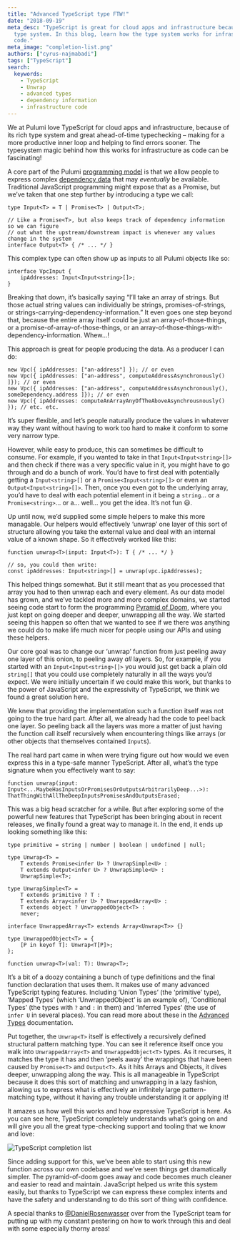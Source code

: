 ```yaml
---
title: "Advanced TypeScript type FTW!"
date: "2018-09-19"
meta_desc: "TypeScript is great for cloud apps and infrastructure because of its rich
  type system. In this blog, learn how the type system works for infrastructure as
  code."
meta_image: "completion-list.png"
authors: ["cyrus-najmabadi"]
tags: ["TypeScript"]
search:
  keywords:
    - TypeScript
    - Unwrap
    - advanced types
    - dependency information
    - infrastructure code
---
```


We at Pulumi love TypeScript for cloud apps and infrastructure, because of its rich type system and great ahead-of-time
typechecking – making for a more productive inner loop and helping to find errors sooner. The typesystem magic behind
how this works for infrastructure as code can be fascinating!
<!--more-->

A core part of the Pulumi [programming model](/docs/concepts/) is that we allow people to express complex
[dependency data](/docs/concepts/inputs-outputs/) that may _eventually_ be available.
Traditional JavaScript programming might expose that as a Promise<T>, but we’ve taken that one step further by introducing
    a type we call:

    type Input<T> = T | Promise<T> | Output<T>;

    // Like a Promise<T>, but also keeps track of dependency information so we can figure
    // out what the upstream/downstream impact is whenever any values change in the system
    interface Output<T> { /* ... */ }

This complex type can often show up as inputs to all Pulumi objects like so:

    interface VpcInput {
        ipAddresses: Input<Input<string>[]>;
    }

Breaking that down, it’s basically saying “I’ll take an array of strings. But those actual string values can individually be
strings, promises-of-strings, or strings-carrying-dependency-information.” It even goes one step beyond that, because the
entire array itself could be just an array-of-those-things, or a promise-of-array-of-those-things, or an
array-of-those-things-with-dependency-information. Whew…!

This approach is great for people producing the data. As a producer I can do:

    new Vpc({ ipAddresses: ["an-address"] }); // or even
    new Vpc({ ipAddresses: ["an-address", computeAddressAsynchronously() ]}); // or even
    new Vpc({ ipAddresses: ["an-address", computeAddressAsynchronously(), someDependency.address ]}); // or even
    new Vpc({ ipAddresses: computeAnArrayAnyOfTheAboveAsynchrousnously() }); // etc. etc.

It’s super flexible, and let’s people naturally produce the values in whatever way they want without having to work too hard to
make it conform to some very narrow type.

However, while easy to produce, this can sometimes be difficult to consume. For example, if you wanted to take in that
`Input<Input<string>[]>` and then check if there was a very specific value in it, you might have to go through and do a bunch of
work. You’d have to first deal with potentially getting a `Input<string>[]` or a `Promise<Input<string>[]>` or even an `Output<Input<string>[]>`.
Then, once you even got to the underlying array, you’d have to deal with each potential element in it being a `string`… or a `Promise<string>`… or a… well… you get the idea. It’s not fun 😃.

Up until now, we’d supplied some simple helpers to make this more managable. Our helpers would effectively ‘unwrap’ one
layer of this sort of structure allowing you take the external value and deal with an internal value of a known shape.
So it effectively worked like this:

    function unwrap<T>(input: Input<T>): T { /* ... */ }

    // so, you could then write:
    const ipAddresses: Input<string>[] = unwrap(vpc.ipAddresses);

This helped things somewhat. But it still meant that as you processed that array you had to then unwrap each and every
element. As our data model has grown, and we’ve tackled more and more complex domains, we started seeing code start to
form the programming [Pyramid of Doom](https://en.wikipedia.org/wiki/Pyramid_of_doom_(programming)), where you just kept
on going deeper and deeper, unwrapping all the way. We started seeing this happen so often that we wanted to see if we
there was anything we could do to make life much nicer for people using our APIs and using these helpers.

Our core goal was to change our ‘unwrap’ function from just peeling away one layer of this onion, to peeling away _all_
layers. So, for example, if you started with an `Input<Input<string>[]>` you would just get back a plain old `string[]`
    that you could use completely naturally in all the ways you’d expect. We were initially uncertain if we could make
    this work, but thanks to the power of JavaScript and the expressivity of TypeScript, we think we found a great solution
    here.

We knew that providing the implementation such a function itself was not going to the true hard part. After all, we
already had the code to peel back one layer. So peeling back all the layers was more a matter of just having the function
call itself recursively when encountering things like arrays (or other objects that themselves contained `Input`s).

The real hard part came in when were trying figure out how would we even express this in a type-safe manner TypeScript.
After all, what’s the type signature when you effectively want to say:

    function unwrap(input: Input<...MaybeHasInputsOrPromisesOrOutputsArbitrarilyDeep...>): ThatThingWithAllTheDeepInputsPromisesAndOutputsErased;

This was a big head scratcher for a while. But after exploring some of the powerful new features that TypeScript has
been bringing about in recent releases, we finally found a great way to manage it. In the end, it ends up looking
something like this:

    type primitive = string | number | boolean | undefined | null;

    type Unwrap<T> =
        T extends Promise<infer U> ? UnwrapSimple<U> :
        T extends Output<infer U> ? UnwrapSimple<U> :
        UnwrapSimple<T>;

    type UnwrapSimple<T> =
        T extends primitive ? T :
        T extends Array<infer U> ? UnwrappedArray<U> :
        T extends object ? UnwrappedObject<T> :
        never;

    interface UnwrappedArray<T> extends Array<Unwrap<T>> {}

    type UnwrappedObject<T> = {
        [P in keyof T]: Unwrap<T[P]>;
    };

    function unwrap<T>(val: T): Unwrap<T>;

It’s a bit of a doozy containing a bunch of type definitions and the final function declaration that uses them. It
makes use of many advanced TypeScript typing features. Including ‘Union Types’ (the ‘primitive’ type), ‘Mapped Types’
(which ‘UnwrappedObject’ is an example of), ‘Conditional Types’ (the types with `?` and `:` in them) and ‘Inferred Types’
(the use of `infer U` in several places). You can read more about these in the
[Advanced Types](https://www.typescriptlang.org/docs/handbook/advanced-types.html) documentation.

Put together, the `Unwrap<T>` itself is effectively a recursively defined structural pattern matching type. You can see
it reference itself once you walk into `UnwrappedArray<T>` and `UnwrappedObject<T>` types. As it recurses, it matches
the type it has and then ‘peels away’ the wrappings that have been caused by `Promise<T>` and `Output<T>`. As it hits
Arrays and Objects, it dives deeper, unwrapping along the way. This is all manageable in TypeScript because it does this
sort of matching and unwrapping in a lazy fashion, allowing us to express what is effectively an infinitely large
pattern-matching type, without it having any trouble understanding it or applying it!

It amazes us how well this works and how expressive TypeScript is here. As you can see here, TypeScript completely
understands what’s going on and will give you all the great type-checking support and tooling that we know and love:

![TypeScript completion list](./completion-list.png)

Since adding support for this, we’ve been able to start using this new function across our own codebase and we’ve seen
things get dramatically simpler. The pyramid-of-doom goes away and code becomes much cleaner and easier to read and
maintain. JavaScript helped us write this system easily, but thanks to TypeScript we can express these complex intents
and have the safety and understanding to do this sort of thing with confidence.

A special thanks to [@DanielRosenwasser](https://github.com/danielrosenwasser) over from the TypeScript team for
putting up with my constant pestering on how to work through this and deal with some especially thorny areas!
